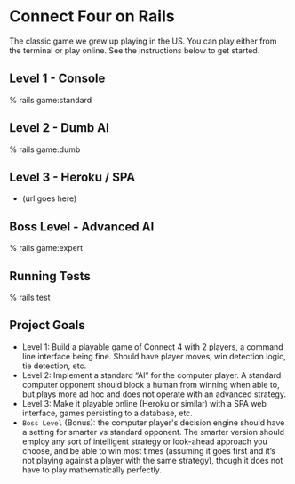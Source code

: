 # Connect Four on Rails

The classic game we grew up playing in the US. You can play either from the
terminal or play online. See the instructions below to get started.

## Level 1 - Console

  % rails game:standard

## Level 2 - Dumb AI

  % rails game:dumb

## Level 3 - Heroku / SPA

- (url goes here)

## Boss Level - Advanced AI

  % rails game:expert

## Running Tests

  % rails test

## Project Goals

- Level 1: Build a playable game of Connect 4 with 2 players, a command line
  interface being fine.  Should have player moves, win detection logic,
  tie detection, etc.  
- Level 2: Implement a standard “AI” for the computer player. A standard
  computer opponent should block a human from winning when able to, but
  plays more ad hoc and does not operate with an advanced strategy.
- Level 3:  Make it playable online (Heroku or similar) with a SPA web
  interface, games persisting to a database,  etc.
- `Boss Level` (Bonus): the computer player's decision engine should have
  a setting for smarter vs standard opponent. The smarter version should
  employ any sort of intelligent strategy or look-ahead approach you choose,
  and be able to win most times (assuming it goes first and it’s not playing
  against a player with the same strategy), though it does not have to play
  mathematically perfectly.
